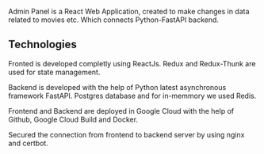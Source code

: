 Admin Panel is a React Web Application, created to make changes in data related to movies etc. Which connects Python-FastAPI backend.

## Technologies

Fronted is developed completly using ReactJs. Redux and Redux-Thunk are used for state management.

Backend is developed with the help of Python latest asynchronous framework FastAPI. Postgres database and for in-memmory we used Redis.

Frontend and Backend are deployed in Google Cloud with the help of Github, Google Cloud Build and Docker.

Secured the connection from frontend to backend server by using nginx and certbot.
